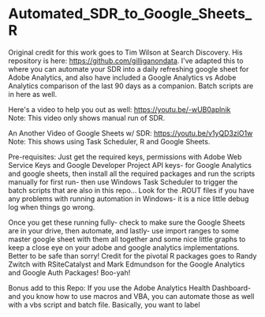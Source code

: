 # Automated_SDR_to_Google_Sheets_R

Original credit for this work goes to Tim Wilson at Search Discovery.  His repository is here: https://github.com/gilliganondata.  I've adapted this to where you can automate your SDR into a daily refreshing google sheet for Adobe Analytics, and also have included a Google Analytics vs Adobe Analytics comparison of the last 90 days as a companion.  Batch scripts are in here as well.

Here's a video to help you out as well: https://youtu.be/-wUB0aplnik  
Note: This video only shows manual run of SDR.

An Another Video of Google Sheets w/ SDR: https://youtu.be/v1yQD3ziO1w
Note: This shows using Task Scheduler, R and Google Sheets.

Pre-requisites:
Just get the required keys, permissions with Adobe Web Service Keys and Google Developer Project API keys- for Google Analytics and google sheets, then install all the required packages and run the scripts manually for first run- then use Windows Task Scheduler to trigger the batch scripts that are also in this repo...  Look for the .ROUT files if you have any problems with running automation in Windows- it is a nice little debug log when things go wrong.  

Once you get these running fully- check to make sure the Google Sheets are in your drive, then automate, and lastly- use import ranges to some master google sheet with them all together and some nice little graphs to keep a close eye on your adobe and google analytics implementations.  Better to be safe than sorry!  Credit for the pivotal R packages goes to Randy Zwitch with RSiteCatalyst and Mark Edmundson for the Google Analytics and Google Auth Packages!  Boo-yah!

Bonus add to this Repo:  If you use the Adobe Analytics Health Dashboard- and you know how to use macros and VBA, you can automate those as well with a vbs script and batch file.  Basically, you want to label
